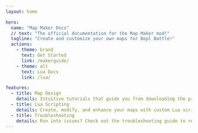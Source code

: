 ```yaml
---
layout: home

hero:
  name: "Map Maker Docs"
  // text: "The official documentation for the Map Maker mod!"
  tagline: "Create and customize your own maps for Bopl Battle!"
  actions:
    - theme: brand
      text: Get Started
      link: /makerguide/
    - theme: alt
      text: Lua Docs
      link: /lua/

features:
  - title: Map Design
    details: Intuitive tutorials that guide you from downloading the program to creating visually stunning and functional maps and publishing them.
  - title: Lua Scripting
    details: Create, modify, and enhance your maps with custom Lua scripts to bring them to life.
  - title: Troubleshooting
    details: Run into issues? Check out the troubleshooting guide to resolve common problems and optimize performance.
---
```

